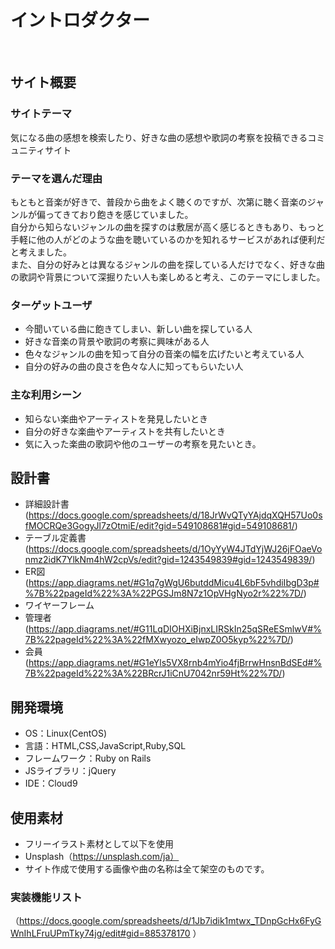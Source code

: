 # イントロダクター
​
## サイト概要

### サイトテーマ
<!--何を『目的』とし、どのような『分類』なのかを簡潔に書く-->
気になる曲の感想を検索したり、好きな曲の感想や歌詞の考察を投稿できるコミュニティサイト

### テーマを選んだ理由
<!--なぜこのようなテーマにしたかを説明する-->
もともと音楽が好きで、普段から曲をよく聴くのですが、次第に聴く音楽のジャンルが偏ってきており飽きを感じていました。<br>
自分から知らないジャンルの曲を探すのは敷居が高く感じるときもあり、もっと手軽に他の人がどのような曲を聴いているのかを知れるサービスがあれば便利だと考えました。<br>
また、自分の好みとは異なるジャンルの曲を探している人だけでなく、好きな曲の歌詞や背景について深掘りたい人も楽しめると考え、このテーマにしました。

### ターゲットユーザ
<!--誰に使ってもらうかを具体的に記載する-->
- 今聞いている曲に飽きてしまい、新しい曲を探している人
- 好きな音楽の背景や歌詞の考察に興味がある人
- 色々なジャンルの曲を知って自分の音楽の幅を広げたいと考えている人
- 自分の好みの曲の良さを色々な人に知ってもらいたい人
​
### 主な利用シーン
<!--どのような時に使うのかの状況を記載すること-->
- 知らない楽曲やアーティストを発見したいとき
- 自分の好きな楽曲やアーティストを共有したいとき
- 気に入った楽曲の歌詞や他のユーザーの考察を見たいとき。


## 設計書
- 詳細設計書(https://docs.google.com/spreadsheets/d/18JrWvQTyYAjdqXQH57Uo0sfMOCRQe3GogyJl7zOtmiE/edit?gid=549108681#gid=549108681/)
- テーブル定義書(https://docs.google.com/spreadsheets/d/1OyYyW4JTdYjWJ26jFOaeVonmz2idK7YlkNm4hW2cpVs/edit?gid=1243549839#gid=1243549839/)
- ER図(https://app.diagrams.net/#G1q7gWgU6butddMicu4L6bF5vhdiIbgD3p#%7B%22pageId%22%3A%22PGSJm8N7z1OpVHgNyo2r%22%7D/)
- ワイヤーフレーム
- 管理者(https://app.diagrams.net/#G11LqDIOHXiBjnxLIRSkIn25qSReESmlwV#%7B%22pageId%22%3A%22fMXwyozo_eIwpZ0O5kyp%22%7D/)
- 会員(https://app.diagrams.net/#G1eYls5VX8rnb4mYio4fjBrrwHnsnBdSEd#%7B%22pageId%22%3A%22BRcrJ1iCnU7042nr59Ht%22%7D/)
  
## 開発環境
- OS：Linux(CentOS)
- 言語：HTML,CSS,JavaScript,Ruby,SQL
- フレームワーク：Ruby on Rails
- JSライブラリ：jQuery
- IDE：Cloud9
​
## 使用素材
- フリーイラスト素材として以下を使用
- Unsplash（https://unsplash.com/ja）
- サイト作成で使用する画像や曲の名称は全て架空のものです。


### 実装機能リスト
（https://docs.google.com/spreadsheets/d/1Jb7idik1mtwx_TDnpGcHx6FyGWnIhLFruUPmTky74jg/edit#gid=885378170 ）

